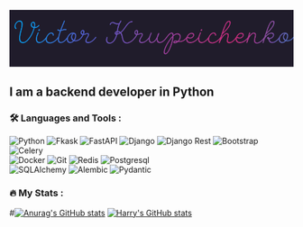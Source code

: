![Header](https://github.com/Victor-Krupeichenko/victor-krupeichenko/blob/main/assets/name.gif)

## I am a backend developer in Python

### :hammer_and_wrench: Languages and Tools :

  ![Python](https://img.shields.io/badge/-Python-f1f518?style=flat-square&logo=python)
  ![Fkask](https://img.shields.io/badge/-Flask-74cf3c?style=flat-square&logo=flask)
  ![FastAPI](https://img.shields.io/badge/-FastAPI-74cf3c?style=flat-square&logo=fastapi)
  ![Django](https://img.shields.io/badge/-Django-092E20?style=flat-square&logo=django)
  ![Django Rest](https://img.shields.io/badge/-DjangoRest-092E20?style=flat-square&logo=django-rest)
  ![Bootstrap](https://img.shields.io/badge/-Bootstrap-ce62f5?style=flat-square&logo=bootstrap)
  ![Celery](https://img.shields.io/badge/-Celery-37814A?style=flat-square&logo=Celery)  
  ![Docker](https://img.shields.io/badge/-Docker-1de4f2?style=flat-square&logo=docker)
  ![Git](https://img.shields.io/badge/-Git-COLOR?style=flat-square&logo=git)
  ![Redis](https://img.shields.io/badge/-Redis-f78b97?style=flat-square&logo=redis)
  ![Postgresql](https://img.shields.io/badge/-Postgresql-1de4f2?style=flat-square&logo=postgresql)  
  ![SQLAlchemy](https://img.shields.io/badge/-SQLAlchemy-ba7378?style=flat-square&logo=sqlalchemy)
  ![Alembic](https://img.shields.io/badge/-Alembic-80cced?style=flat-square&logo=Alembic)
  ![Pydantic](https://img.shields.io/badge/-Pydantic-E92063?style=flat-square&logo=Pydantic)
  



### :fire: My Stats :
#[![Anurag's GitHub stats](https://github-readme-stats.vercel.app/api?username=victor-krupeichenko&total_private=True)](https://github.com/anuraghazra/github-readme-stats)
[![Harry's GitHub stats](https://github-readme-stats.vercel.app/api?username=victor-krupeichenko&hide=stars&count_private=true&show_icons=true)](https://github.com/anuraghazra/github-readme-stats)


